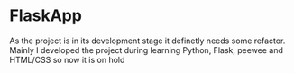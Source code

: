 # FlaskApp
As the project is in its development stage it definetly needs some refactor. Mainly I developed the project during learning Python, Flask, peewee and HTML/CSS so now it is on hold

